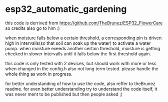 # esp32_automatic_gardening
this code is derrived from https://github.com/TheBrunez/ESP32_FlowerCare so credits also go to him :)

when moisture falls below a certain threshold, a corresponding pin is driven high in intervalls(so that soil can soak up the water) to activate a water pump.
when moisture exeeds another certain threshold, moisture is getting checked in slower intervalls until it falls below the first threshold again.

this code is only tested with 2 devices, but should work with more or less when changed in the config.h
also not long term tested. please handle the whole thing as work in progress.

for better understanding of how to use the code, also reffer to theBrunez readme.
for even better understanding try to understand the code itself, it was never ment to be published but then people asked ;)
